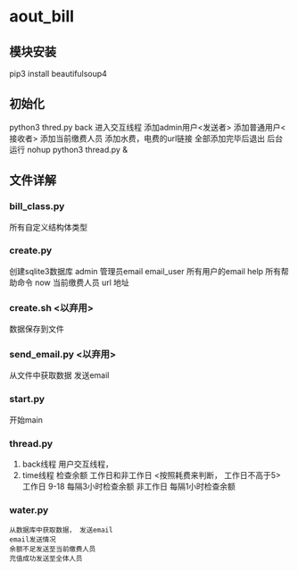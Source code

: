 # aout_bill

## 模块安装
pip3 install beautifulsoup4

## 初始化
python3 thred.py back   进入交互线程
添加admin用户<发送者>
添加普通用户<接收者>
添加当前缴费人员
添加水费，电费的url链接
全部添加完毕后退出
后台运行    nohup python3 thread.py &

## 文件详解
### bill_class.py
所有自定义结构体类型

### create.py
创建sqlite3数据库
admin       管理员email
email_user  所有用户的email
help        所有帮助命令
now         当前缴费人员
url         地址

### create.sh   <以弃用>
数据保存到文件
### send_email.py   <以弃用>
从文件中获取数据 发送email

### start.py
开始main

### thread.py
1. back线程
   用户交互线程，
2. time线程
   检查余额
   工作日和非工作日 <按照耗费来判断， 工作日不高于5>
   工作日 9-18 每隔3小时检查余额
   非工作日     每隔1小时检查余额

### water.py
    从数据库中获取数据， 发送email
    email发送情况
    余额不足发送至当前缴费人员
    充值成功发送至全体人员

